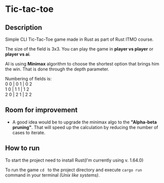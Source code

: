 # Tic-tac-toe

## Description

Simple CLI Tic-Tac-Toe game made in Rust as part of Rust ITMO course.

The size of the field is 3x3. You can play the game in **player vs player** or **player vs ai**.

AI is using **Minimax** algorithm to choose the shortest option that brings him the win. That is done through the depth parameter.

Numbering of fields is:  
0 0 | 0 1 | 0 2  
1 0 | 1 1 | 1 2  
2 0 | 2 1 | 2 2

## Room for improvement

- A good idea would be to upgrade the minimax algo to the **"Alpha-beta pruning"**. That will speed up the calculation by reducing the number of cases to iterate.

## How to run

To start the project need to install Rust(I'm currently using v. 1.64.0)

To run the game `cd ` to the project directory and execute `cargo run` command in your terminal _(Unix like systems)_.
